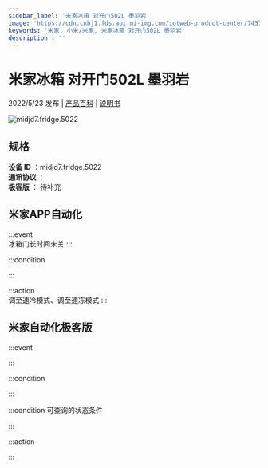 ```yaml
---
sidebar_label: '米家冰箱 对开门502L 墨羽岩'
image: 'https://cdn.cnbj1.fds.api.mi-img.com/iotweb-product-center/745727276a747ab1f9414333c30d65f0_1649213744697.png?GalaxyAccessKeyId=AKVGLQWBOVIRQ3XLEW&Expires=9223372036854775807&Signature=48SVh7ukmSzgs8XZ9E2baqTF8OI='
keywords: '米家, 小米/米家, 米家冰箱 对开门502L 墨羽岩'
description : ''
---
```

# 米家冰箱 对开门502L 墨羽岩

2022/5/23 发布 | [产品百科](https://home.mi.com/webapp/content/baike/product/index.html?model=midjd7.fridge.5022/) | [说明书](https://home.mi.com/views/introduction.html?model=midjd7.fridge.5022&region=cn)

![midjd7.fridge.5022](https://cdn.cnbj1.fds.api.mi-img.com/iotweb-product-center/745727276a747ab1f9414333c30d65f0_1649213744697.png?GalaxyAccessKeyId=AKVGLQWBOVIRQ3XLEW&Expires=9223372036854775807&Signature=48SVh7ukmSzgs8XZ9E2baqTF8OI=)

## 规格  
> 
**设备 ID** ：midjd7.fridge.5022  
**通讯协议** ：  
**极客版**  ： 待补充 


## 米家APP自动化  

:::event  
冰箱门长时间未关
:::

:::condition  

:::

:::action   
调至速冷模式、调至速冻模式
:::

## 米家自动化极客版  

:::event  

:::

:::condition  

:::

:::condition 可查询的状态条件  

:::

:::action  

:::

        

